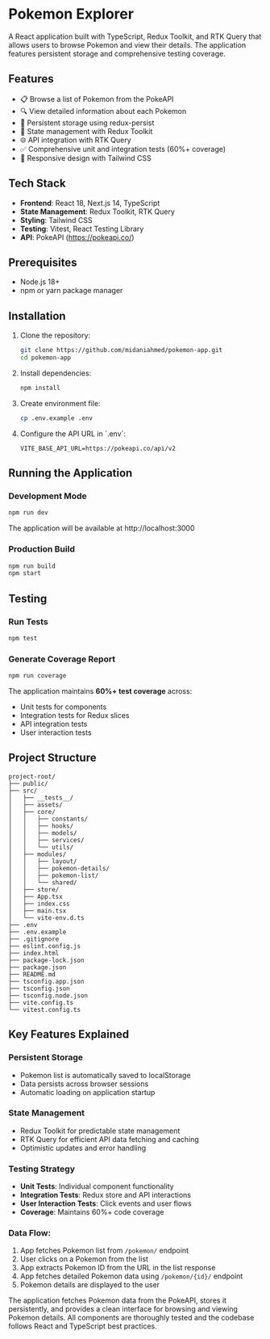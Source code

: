 # Pokemon Explorer

A React application built with TypeScript, Redux Toolkit, and RTK Query that allows users to browse Pokemon and view their details. The application features persistent storage and comprehensive testing coverage.

## Features

- 📋 Browse a list of Pokemon from the PokeAPI
- 🔍 View detailed information about each Pokemon
- 💾 Persistent storage using redux-persist
- 🔄 State management with Redux Toolkit
- 🌐 API integration with RTK Query
- ✅ Comprehensive unit and integration tests (60%+ coverage)
- 📱 Responsive design with Tailwind CSS

## Tech Stack

- **Frontend**: React 18, Next.js 14, TypeScript
- **State Management**: Redux Toolkit, RTK Query
- **Styling**: Tailwind CSS
- **Testing**: Vitest, React Testing Library
- **API**: PokeAPI (https://pokeapi.co/)

## Prerequisites

- Node.js 18+
- npm or yarn package manager

## Installation

1. Clone the repository:
   ```bash
   git clone https://github.com/midaniahmed/pokemon-app.git
   cd pokemon-app
   ```

2. Install dependencies:
   ```bash
   npm install
   ```

3. Create environment file:
   ```bash
   cp .env.example .env
   ```

4. Configure the API URL in \`.env\`:
   ```env
   VITE_BASE_API_URL=https://pokeapi.co/api/v2
   ```

## Running the Application

### Development Mode

```bash
npm run dev
```
The application will be available at http://localhost:3000

### Production Build

```bash
npm run build
npm start
```

## Testing

### Run Tests

```bash
npm test
```


### Generate Coverage Report

```bash
npm run coverage
```

The application maintains **60%+ test coverage** across:

- Unit tests for components
- Integration tests for Redux slices
- API integration tests
- User interaction tests

## Project Structure

```
project-root/
├── public/
├── src/
│   ├── __tests__/
│   ├── assets/
│   ├── core/
│   │   ├── constants/
│   │   ├── hooks/
│   │   ├── models/
│   │   ├── services/
│   │   └── utils/
│   ├── modules/
│   │   ├── layout/
│   │   ├── pokemon-details/
│   │   ├── pokemon-list/
│   │   └── shared/
│   ├── store/
│   ├── App.tsx
│   ├── index.css
│   ├── main.tsx
│   └── vite-env.d.ts
├── .env
├── .env.example
├── .gitignore
├── eslint.config.js
├── index.html
├── package-lock.json
├── package.json
├── README.md
├── tsconfig.app.json
├── tsconfig.json
├── tsconfig.node.json
├── vite.config.ts
└── vitest.config.ts
```

## Key Features Explained

### Persistent Storage

- Pokemon list is automatically saved to localStorage
- Data persists across browser sessions
- Automatic loading on application startup

### State Management

- Redux Toolkit for predictable state management
- RTK Query for efficient API data fetching and caching
- Optimistic updates and error handling

### Testing Strategy

- **Unit Tests**: Individual component functionality
- **Integration Tests**: Redux store and API interactions
- **User Interaction Tests**: Click events and user flows
- **Coverage**: Maintains 60%+ code coverage


### Data Flow:

1. App fetches Pokemon list from `/pokemon/` endpoint
2. User clicks on a Pokemon from the list
3. App extracts Pokemon ID from the URL in the list response
4. App fetches detailed Pokemon data using `/pokemon/{id}/` endpoint
5. Pokemon details are displayed to the user

The application fetches Pokemon data from the PokeAPI, stores it persistently, and provides a clean interface for browsing and viewing Pokemon details. All components are thoroughly tested and the codebase follows React and TypeScript best practices.
